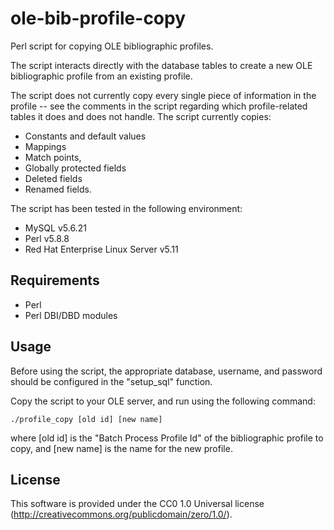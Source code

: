 # ole-bib-profile-copy

Perl script for copying OLE bibliographic profiles.

The script interacts directly with the database tables to create a new OLE
bibliographic profile from an existing profile.

The script does not currently copy every single piece of information in the
profile -- see the comments in the script regarding which profile-related
tables it does and does not handle. The script currently copies:

* Constants and default values
* Mappings
* Match points,
* Globally protected fields
* Deleted fields
* Renamed fields.

The script has been tested in the following environment:

* MySQL v5.6.21
* Perl v5.8.8
* Red Hat Enterprise Linux Server v5.11

## Requirements

* Perl
* Perl DBI/DBD modules

## Usage

Before using the script, the appropriate database, username, and password
should be configured in the "setup_sql" function.

Copy the script to your OLE server, and run using the following command:

```
./profile_copy [old id] [new name]
```

where [old id] is the "Batch Process Profile Id" of the bibliographic profile
to copy, and [new name] is the name for the new profile.

## License

This software is provided under the CC0 1.0 Universal license
(http://creativecommons.org/publicdomain/zero/1.0/).